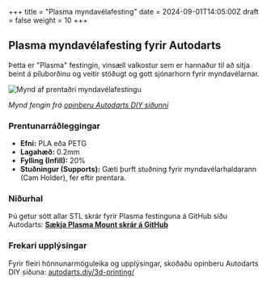+++
title = "Plasma myndavélafesting"
date = 2024-09-01T14:05:00Z
draft = false
weight = 10
+++

## Plasma myndavélafesting fyrir Autodarts

Þetta er "Plasma" festingin, vinsæll valkostur sem er hannaður til að sitja beint á píluborðinu og veitir stöðugt og gott sjónarhorn fyrir myndavélarnar.

![Mynd af prentaðri myndavélafestingu](https://autodarts.diy/3d-printing/images/plasma_assembly_git.png "Fullgerð myndavélafesting")

*Mynd fengin frá [opinberu Autodarts DIY síðunni](https://autodarts.diy/3d-printing/)*

### Prentunarráðleggingar

- **Efni:** PLA eða PETG
- **Lagahæð:** 0.2mm
- **Fylling (Infill):** 20%
- **Stuðningur (Supports):** Gæti þurft stuðning fyrir myndavélarhaldarann (Cam Holder), fer eftir prentara.

### Niðurhal

Þú getur sótt allar STL skrár fyrir Plasma festinguna á GitHub síðu Autodarts:
[**Sækja Plasma Mount skrár á GitHub**](https://github.com/autodarts/autodarts-camera/tree/main/3d-models/Plasma-Mount "Smelltu til að opna GitHub möppuna")

### Frekari upplýsingar

Fyrir fleiri hönnunarmöguleika og upplýsingar, skoðaðu opinberu Autodarts DIY síðuna:
[autodarts.diy/3d-printing/](https://autodarts.diy/3d-printing/)